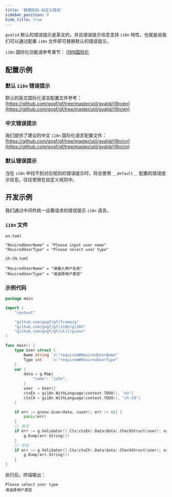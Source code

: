 ```yaml
---
title: '数据校验-自定义错误'
sidebar_position: 8
hide_title: true
---
```


`gvalid` 默认的错误提示是英文的，并且错误提示信息支持 `i18n` 特性，也就是说我们可以通过配置 `i18n` 文件即可替换默认的错误提示。

`i18n` 国际化功能请参考章节： [I18N国际化](../13-I18N国际化/13-I18N国际化.md)

## 配置示例

### 默认 `i18n` 错误提示

默认的英文国际化语言配置文件参考： [https://github.com/gogf/gf/tree/master/util/gvalid/i18n/en](https://github.com/gogf/gf/tree/master/util/gvalid/i18n/en)

### 中文错误提示

我们提供了建议的中文 `i18n` 国际化语言配置文件： [https://github.com/gogf/gf/tree/master/util/gvalid/i18n/cn](https://github.com/gogf/gf/tree/master/util/gvalid/i18n/cn)

### 默认错误提示

当在 `i18n` 中找不到对应规则的错误提示时，将会使用 `__default__` 配置的错误提示信息。往往使用在自定义规则中。

## 开发示例

我们通过中间件统一设置请求的错误提示 `i18n` 语言。

### `i18n` 文件

`en.toml`

```
"ReuiredUserName" = "Please input user name"
"ReuiredUserType" = "Please select user type"
```

`zh-CN.toml`

```
"ReuiredUserName" = "请输入用户名称"
"ReuiredUserType" = "请选择用户类型"
```

### 示例代码

```go
package main

import (
    "context"

    "github.com/gogf/gf/frame/g"
    "github.com/gogf/gf/i18n/gi18n"
    "github.com/gogf/gf/util/gconv"
)

func main() {
    type User struct {
        Name string `v:"required#ReuiredUserName"`
        Type int    `v:"required#ReuiredUserType"`
    }
    var (
        data = g.Map{
            "name": "john",
        }
        user  = User{}
        ctxEn = gi18n.WithLanguage(context.TODO(), "en")
        ctxCh = gi18n.WithLanguage(context.TODO(), "zh-CN")
    )

    if err := gconv.Scan(data, &user); err != nil {
        panic(err)
    }
    // 英文
    if err := g.Validator().Ctx(ctxEn).Data(data).CheckStruct(user); err != nil {
        g.Dump(err.String())
    }
    // 中文
    if err := g.Validator().Ctx(ctxCh).Data(data).CheckStruct(user); err != nil {
        g.Dump(err.String())
    }
}
```

执行后，终端输出：

```
Please select user type
请选择用户类型
```